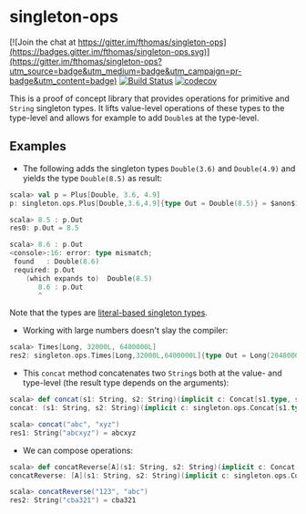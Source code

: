 # singleton-ops

[![Join the chat at https://gitter.im/fthomas/singleton-ops](https://badges.gitter.im/fthomas/singleton-ops.svg)](https://gitter.im/fthomas/singleton-ops?utm_source=badge&utm_medium=badge&utm_campaign=pr-badge&utm_content=badge)
[![Build Status](https://travis-ci.org/fthomas/singleton-ops.svg?branch=master)](https://travis-ci.org/fthomas/singleton-ops)
[![codecov](https://codecov.io/gh/fthomas/singleton-ops/branch/master/graph/badge.svg)](https://codecov.io/gh/fthomas/singleton-ops)

This is a proof of concept library that provides operations for primitive
and `String` singleton types. It lifts value-level operations of these types
to the type-level and allows for example to add `Double`s at the type-level.

## Examples

* The following adds the singleton types `Double(3.6)` and `Double(4.9)`
and yields the type `Double(8.5)` as result:
```scala
scala> val p = Plus[Double, 3.6, 4.9]
p: singleton.ops.Plus[Double,3.6,4.9]{type Out = Double(8.5)} = $anon$1@72b03361

scala> 8.5 : p.Out
res0: p.Out = 8.5

scala> 8.6 : p.Out
<console>:16: error: type mismatch;
 found   : Double(8.6)
 required: p.Out
    (which expands to)  Double(8.5)
       8.6 : p.Out
       ^
```
Note that the types are [literal-based singleton types][sip-23].

* Working with large numbers doesn't slay the compiler:
```scala
scala> Times[Long, 32000L, 6400000L]
res2: singleton.ops.Times[Long,32000L,6400000L]{type Out = Long(204800000000L)} = $anon$1@33a50777
```

* This `concat` method concatenates two `String`s both at the value- and
type-level (the result type depends on the arguments):
```scala
scala> def concat(s1: String, s2: String)(implicit c: Concat[s1.type, s2.type]) = c.value
concat: (s1: String, s2: String)(implicit c: singleton.ops.Concat[s1.type,s2.type])c.Out

scala> concat("abc", "xyz")
res1: String("abcxyz") = abcxyz
```

* We can compose operations:
```scala
scala> def concatReverse[A](s1: String, s2: String)(implicit c: Concat.Aux[s1.type, s2.type, A], r: Reverse[A]) = r.value
concatReverse: [A](s1: String, s2: String)(implicit c: singleton.ops.Concat.Aux[s1.type,s2.type,A], implicit r: singleton.ops.Reverse[A])r.Out

scala> concatReverse("123", "abc")
res2: String("cba321") = cba321
```

[singleton-types]: https://github.com/milessabin/shapeless/wiki/Feature-overview:-shapeless-2.0.0#singleton-typed-literals
[sip-23]: http://docs.scala-lang.org/sips/pending/42.type.html
